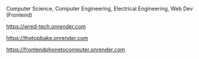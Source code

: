 Computer Science, Computer Engineering, Electrical Engineering, Web Dev (Frontend) 

https://wred-tech.onrender.com

https://thetopbake.onrender.com

https://frontendphonetocomputer.onrender.com
